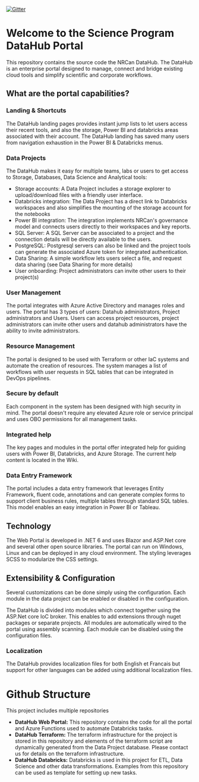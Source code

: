 [![Gitter](https://badges.gitter.im/Science-Program/community.svg)](https://gitter.im/Science-Program/community?utm_source=badge&utm_medium=badge&utm_campaign=pr-badge)

# Welcome to the Science Program DataHub Portal

This repository contains the source code the NRCan DataHub. The DataHub is an enterprise portal designed to manage, connect and bridge existing cloud tools and simplify scientific and corporate workflows.

## What are the portal capabilities?

### Landing & Shortcuts

The DataHub landing pages provides instant jump lists to let users access their recent tools, and also the storage, Power BI and databricks areas associated with their account. The DataHub landing has saved many users from navigation exhaustion in the Power BI & Databricks menus.

### Data Projects

The DataHub makes it easy for multiple teams, labs or users to get access to Storage, Databases, Data Science and Analytical tools:

- Storage accounts: A Data Project includes a storage explorer to upload/download files with a friendly user interface.
- Databricks integration: The Data Project has a direct link to Databricks workspaces and also simplifies the mounting of the storage account for the notebooks
- Power BI integration: The integration implements NRCan's governance model and connects users directly to their workspaces and key reports.
- SQL Server: A SQL Server can be associated to a project and the connection details will be directly available to the users.
- PostgreSQL: Postgresql servers can also be linked and the project tools can generate the associated Azure token for integrated authentication.
- Data Sharing: A simple workflow lets users select a file, and request data sharing (see Data Sharing for more details)
- User onboarding: Project administrators can invite other users to their project(s)

### User Management

The portal integrates with Azure Active Directory and manages roles and users. The portal has 3 types of users: Datahub administrators, Project administrators and Users. Users can access project resources, project administrators can invite other users and datahub administrators have the ability to invite administrators.

### Resource Management

The portal is designed to be used with Terraform or other IaC systems and automate the creation of resources. The system manages a list of workflows with user requests in SQL tables that can be integrated in DevOps pipelines. 

### Secure by default

Each component in the system has been designed with high security in mind. The portal doesn't require any elevated Azure role or service principal and uses OBO permissions for all management tasks.

### Integrated help

The key pages and modules in the portal offer integrated help for guiding users with Power BI, Databricks, and Azure Storage. The current help content is located in the Wiki.

### Data Entry Framework

The portal includes a data entry framework that leverages Entity Framework, fluent code, annotations and can generate complex forms to support client business rules, multiple tables through standard SQL tables. This model enables an easy integration in Power BI or Tableau.

## Technology

The Web Portal is developed in .NET 6 and uses Blazor and ASP.Net core and several other open source libraries. The portal can run on Windows, Linux and can be deployed in any cloud environment. The styling leverages SCSS to modularize the CSS settings.

## Extensibility & Configuration

Several customizations can be done simply using the configuration. Each module in the data project can be enabled or disabled in the configuration.

The DataHub is divided into modules which connect together using the ASP.Net core IoC broker. This enables to add extensions through nuget packages or separate projects. All modules are automatically wired to the portal using assembly scanning. Each module can be disabled using the configuration files.

### Localization

The DataHub provides localization files for both English et Francais but support for other languages can be added using additional localization files.


# Github Structure

This project includes multiple repositories
- **DataHub Web Portal:** This repository contains the code for all the portal and Azure Functions used to automate Databricks tasks.
- **DataHub Terraform:** The terraform infrastructure for the project is stored in this repository and elements of the terraform script are dynamically generated from the Data Project database. Please contact us for details on the terraform infrastructure.
- **DataHub Databricks:** Databricks is used in this project for ETL, Data Science and other data transformations. Examples from this repository can be used as template for setting up new tasks.



